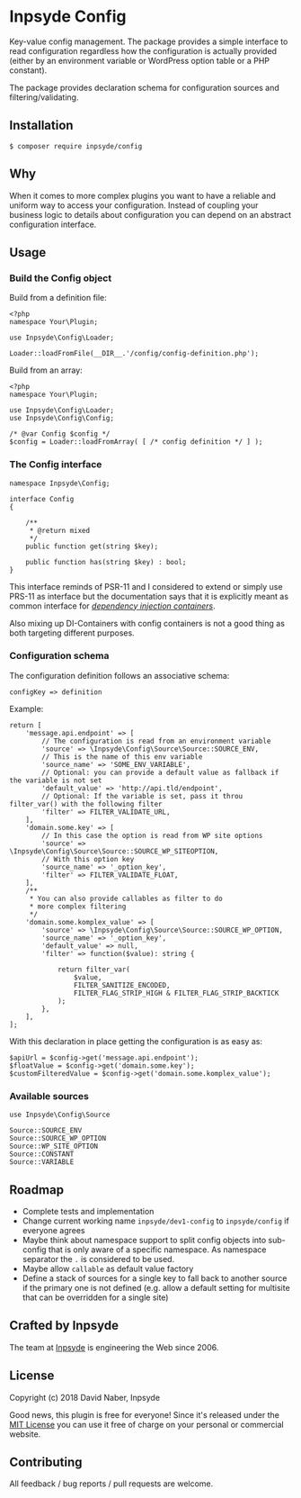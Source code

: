 # Inpsyde Config

Key-value config management. The package provides a simple interface to read configuration regardless how the configuration is actually provided (either by an environment variable or WordPress option table or a PHP constant).

The package provides declaration schema for configuration sources and filtering/validating.

## Installation

```
$ composer require inpsyde/config
```

## Why

When it comes to more complex plugins you want to have a reliable and uniform way to access your configuration. Instead of coupling your business logic to details about configuration you can depend on an abstract configuration interface.

## Usage

### Build the Config object

Build from a definition file:

    <?php
    namespace Your\Plugin;
    
    use Inpsyde\Config\Loader;
    
    Loader::loadFromFile(__DIR__.'/config/config-definition.php');

Build from an array:

    <?php
    namespace Your\Plugin;
    
    use Inpsyde\Config\Loader;
    use Inpsyde\Config\Config;
    
    /* @var Config $config */
    $config = Loader::loadFromArray( [ /* config definition */ ] );

### The Config interface

```
namespace Inpsyde\Config;

interface Config
{

    /**
     * @return mixed
     */
    public function get(string $key);

    public function has(string $key) : bool;
}
```
This interface reminds of PSR-11 and I considered to extend or simply use PRS-11 as interface but the documentation says that it is explicitly meant as common interface for [_dependency injection containers_](https://www.php-fig.org/psr/psr-11/).

Also mixing up DI-Containers with config containers is not a good thing as both targeting different purposes.


### Configuration schema

The configuration definition follows an associative schema:

    configKey => definition

Example:

    return [
        'message.api.endpoint' => [
            // The configuration is read from an environment variable
            'source' => \Inpsyde\Config\Source\Source::SOURCE_ENV,
            // This is the name of this env variable
            'source_name' => 'SOME_ENV_VARIABLE',
            // Optional: you can provide a default value as fallback if the variable is not set
            'default_value' => 'http://api.tld/endpoint',
            // Optional: If the variable is set, pass it throu filter_var() with the following filter
            'filter' => FILTER_VALIDATE_URL,
        ],
        'domain.some.key' => [
            // In this case the option is read from WP site options
            'source' => \Inpsyde\Config\Source\Source::SOURCE_WP_SITEOPTION,
            // With this option key
            'source_name' => '_option_key',
            'filter' => FILTER_VALIDATE_FLOAT,
        ],
        /**
         * You can also provide callables as filter to do
         * more complex filtering
         */
        'domain.some.komplex_value' => [
            'source' => \Inpsyde\Config\Source\Source::SOURCE_WP_OPTION,
            'source_name' => '_option_key',
            'default_value' => null,
            'filter' => function($value): string {
    
                return filter_var(
                    $value,
                    FILTER_SANITIZE_ENCODED,
                    FILTER_FLAG_STRIP_HIGH & FILTER_FLAG_STRIP_BACKTICK
                );
            },
        ],
    ];


With this declaration in place getting the configuration is as easy as:

```
$apiUrl = $config->get('message.api.endpoint');
$floatValue = $config->get('domain.some.key');
$customFilteredValue = $config->get('domain.some.komplex_value');
```

### Available sources

    use Inpsyde\Config\Source
    
    Source::SOURCE_ENV
    Source::SOURCE_WP_OPTION
    Source::WP_SITE_OPTION
    Source::CONSTANT
    Source::VARIABLE

## Roadmap

 * Complete tests and implementation
 * Change current working name `inpsyde/dev1-config` to `inpsyde/config` if everyone agrees
 * Maybe think about namespace support to split config objects into sub-config that is only aware of a specific namespace. As namespace separator the `.` is considered to be used.
 * Maybe allow `callable` as default value factory
 * Define a stack of sources for a single key to fall back to another source if the primary one is not defined (e.g. allow a default setting for multisite that can be overridden for a single site)

## Crafted by Inpsyde

The team at [Inpsyde](https://inpsyde.com) is engineering the Web since 2006.

## License

Copyright (c) 2018 David Naber, Inpsyde

Good news, this plugin is free for everyone! Since it's released under the [MIT License](LICENSE) you can use it free of charge on your personal or commercial website.

## Contributing

All feedback / bug reports / pull requests are welcome.
